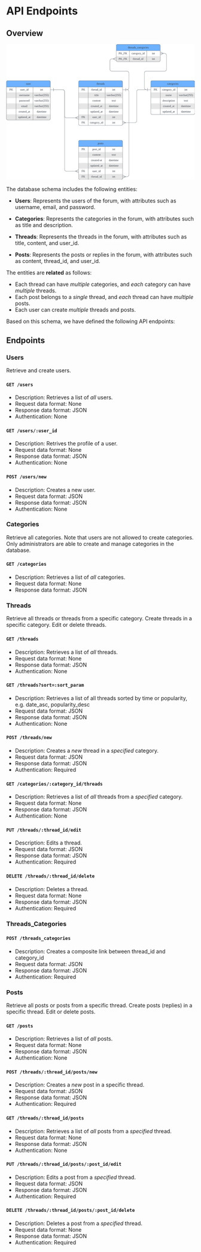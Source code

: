 # API Endpoints

## Overview

![](database_schema.png)

The database schema includes the following entities:

- **Users**: Represents the users of the forum, with attributes such as username, email, and password.

- **Categories**: Represents the categories in the forum, with attributes such as title and description.

- **Threads**: Represents the threads in the forum, with attributes such as title, content, and user_id.

- **Posts**: Represents the posts or replies in the forum, with attributes such as content, thread_id, and user_id.

The entities are **related** as follows:

- Each thread can have *multiple* categories, and *each* category can have *multiple* threads.
- Each post belongs to a *single* thread, and *each* thread can have *multiple* posts.
- Each user can create *multiple* threads and posts.

Based on this schema, we have defined the following API endpoints:

## Endpoints

### Users

Retrieve and create users.

#### `GET /users`

- Description: Retrieves a list of *all* users.
- Request data format: None
- Response data format: JSON
- Authentication: None

#### `GET /users/:user_id`
* Description: Retrives the profile of a user.
* Request data format: None
* Response data format: JSON
* Authentication: None

#### `POST /users/new`

- Description: Creates a new user.
- Request data format: JSON
- Response data format: JSON
- Authentication: None

### Categories

Retrieve all categories. Note that users are not allowed to create categories. Only administrators are able to create and manage categories in the database.

#### `GET /categories`

- Description: Retrieves a list of *all* categories.
- Request data format: None
- Response data format: JSON


### Threads

Retrieve all threads or threads from a specific category.
Create threads in a specific category.
Edit or delete threads.

#### `GET /threads`

- Description: Retrieves a list of *all* threads.
- Request data format: None
- Response data format: JSON
- Authentication: None

#### `GET /threads?sort=:sort_param`
- Description: Retrieves a list of all threads sorted by time or popularity, e.g. date_asc, popularity_desc
- Request data format: JSON
- Response data format: JSON
- Authentication: None

#### `POST /threads/new`

- Description: Creates a *new* thread in a *specified* category.
- Request data format: JSON
- Response data format: JSON
- Authentication: Required


#### `GET /categories/:category_id/threads`

- Description: Retrieves a list of *all* threads from a *specified* category.
- Request data format: None
- Response data format: JSON
- Authentication: None

#### `PUT /threads/:thread_id/edit`

- Description: Edits a thread.
- Request data format: JSON
- Response data format: JSON
- Authentication: Required

#### `DELETE /threads/:thread_id/delete`

- Description: Deletes a thread.
- Request data format: None
- Response data format: JSON
- Authentication: Required

### Threads_Categories

#### `POST /threads_categories`

- Description: Creates a composite link between thread_id and category_id
- Request data format: JSON
- Response data format: JSON
- Authentication: Required

### Posts

Retrieve all posts or posts from a specific thread.
Create posts (replies) in a specific thread.
Edit or delete posts.

#### `GET /posts`

- Description: Retrieves a list of *all* posts.
- Request data format: None
- Response data format: JSON
- Authentication: None

#### `POST /threads/:thread_id/posts/new`

- Description: Creates a *new* post in a specific thread. 
- Request data format: JSON
- Response data format: JSON
- Authentication: Required

#### `GET /threads/:thread_id/posts`

- Description: Retrieves a list of *all* posts from a *specified* thread.
- Request data format: None
- Response data format: JSON
- Authentication: None

#### `PUT /threads/:thread_id/posts/:post_id/edit`

- Description: Edits a post from a *specified* thread.
- Request data format: JSON
- Response data format: JSON
- Authentication: Required

#### `DELETE /threads/:thread_id/posts/:post_id/delete`

- Description: Deletes a post from a *specified* thread.
- Request data format: None
- Response data format: JSON
- Authentication: Required
